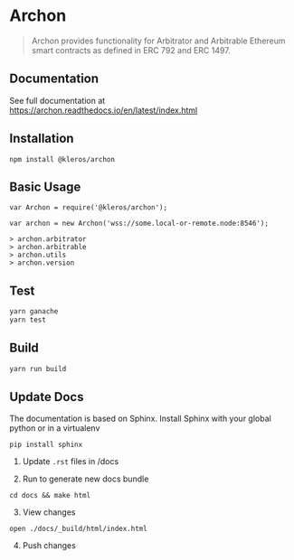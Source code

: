 # Archon

> Archon provides functionality for Arbitrator and Arbitrable Ethereum smart contracts as defined in ERC 792 and ERC 1497.

## Documentation

See full documentation at https://archon.readthedocs.io/en/latest/index.html

## Installation

```
npm install @kleros/archon
```

## Basic Usage

```
var Archon = require('@kleros/archon');

var archon = new Archon('wss://some.local-or-remote.node:8546');

> archon.arbitrator
> archon.arbitrable
> archon.utils
> archon.version
```

## Test

```sh
yarn ganache
yarn test
```

## Build

```sh
yarn run build
```

## Update Docs

The documentation is based on Sphinx. Install Sphinx with your global python or in a virtualenv
```
pip install sphinx
```


1) Update `.rst` files in /docs


2) Run to generate new docs bundle
```
cd docs && make html
```

3) View changes
```
open ./docs/_build/html/index.html
```

4) Push changes
